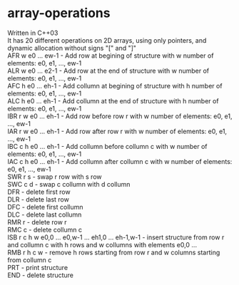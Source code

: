 # array-operations
Written in C++03\
It has 20 different operations on 2D arrays, using only pointers, and dynamic allocation without signs "[" and "]"\
AFR w e0 ... ew-1 - Add row at begining of structure with w number of elements: e0, e1, ..., ew-1\
ALR w e0 ... e2-1 - Add row at the end of structure with w number of elements: e0, e1, ..., ew-1\
AFC h e0 ... eh-1 - Add collumn at begining of structure with h number of elements: e0, e1, ..., ew-1\
ALC h e0 ... eh-1 - Add collumn at the end of structure with h number of elements: e0, e1, ..., ew-1\
IBR r w e0 ... eh-1 - Add row before row r with w number of elements: e0, e1, ..., ew-1\
IAR r w e0 ... eh-1 - Add row after row r with w number of elements: e0, e1, ..., ew-1\
IBC c h e0 ... eh-1 - Add collumn before collumn c with w number of elements: e0, e1, ..., ew-1\
IAC c h e0 ... eh-1 - Add collumn after collumn c with w number of elements: e0, e1, ..., ew-1\
SWR r s - swap r row with s row\
SWC c d - swap c collumn with d collumn\
DFR - delete first row\
DLR - delete last row\
DFC - delete first collumn\
DLC - delete last collumn\
RMR r - delete row r\
RMC c - delete collumn c\
ISB r c h w e0,0 ... e0,w-1 ... eh1,0 ... eh-1,w-1 - insert structure from row r and collumn c with h rows and w collumns with elements e0,0 ...\
RMB r h c w - remove h rows starting from row r and w columns starting from collumn c\
PRT - print structure\
END - delete structure

